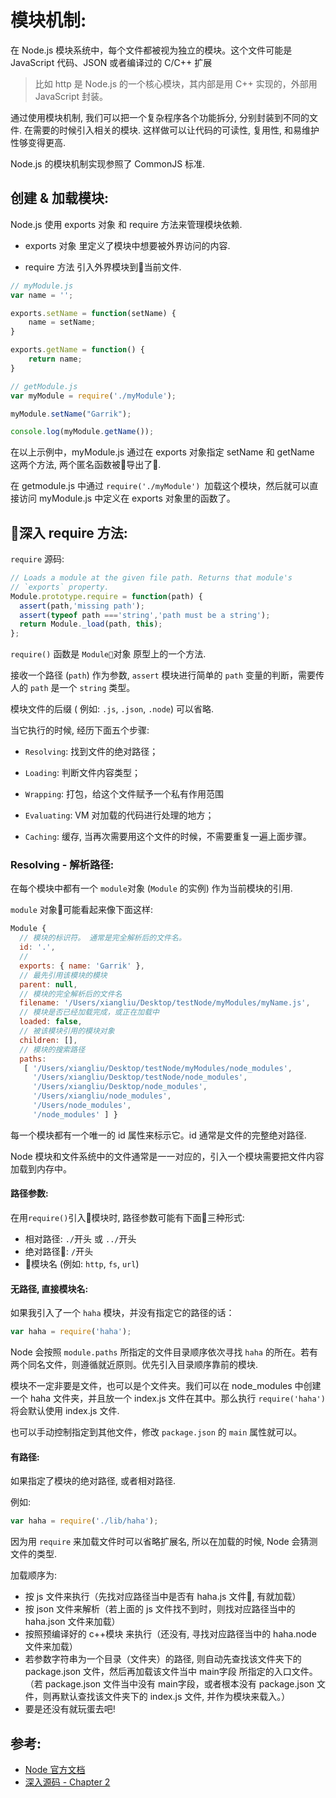 # 模块机制:

在 Node.js 模块系统中，每个文件都被视为独立的模块。这个文件可能是 JavaScript 代码、JSON 或者编译过的 C/C++ 扩展

> 比如 http 是 Node.js 的一个核心模块，其内部是用 C++ 实现的，外部用 JavaScript 封装。

通过使用模块机制, 我们可以把一个复杂程序各个功能拆分, 分别封装到不同的文件. 在需要的时候引入相关的模块. 
这样做可以让代码的可读性, 复用性, 和易维护性够变得更高.

Node.js 的模块机制实现参照了 CommonJS 标准.


## 创建 & 加载模块:

Node.js 使用 exports 对象 和 require 方法来管理模块依赖.

* exports 对象 里定义了模块中想要被外界访问的内容.

* require 方法 引入外界模块到当前文件.

``` js
// myModule.js
var name = '';

exports.setName = function(setName) {
    name = setName;
}

exports.getName = function() {
    return name;
}
```

``` js
// getModule.js
var myModule = require('./myModule');

myModule.setName("Garrik");

console.log(myModule.getName());
```

在以上示例中，myModule.js 通过在 exports 对象指定 setName 和 getName 这两个方法, 两个匿名函数被导出了.

在 getmodule.js 中通过 `require('./myModule') `加载这个模块，然后就可以直接访问 myModule.js 中定义在 exports 对象里的函数了。

## 深入 require 方法:

`require` 源码:
``` js
// Loads a module at the given file path. Returns that module's
// `exports` property.
Module.prototype.require = function(path) {
  assert(path,'missing path');
  assert(typeof path ==='string','path must be a string');
  return Module._load(path, this);
};
```

`require()` 函数是 `Module`对象 原型上的一个方法. 

接收一个路径 (`path`) 作为参数,  `assert` 模块进行简单的 `path` 变量的判断，需要传人的 `path` 是一个 `string` 类型。

模块文件的后缀 ( 例如: `.js`, `.json`, `.node`) 可以省略.

当它执行的时候, 经历下面五个步骤:

* `Resolving`: 找到文件的绝对路径；

* `Loading`: 判断文件内容类型；

* `Wrapping`: 打包，给这个文件赋予一个私有作用范围

* `Evaluating`: VM 对加载的代码进行处理的地方；

* `Caching`: 缓存, 当再次需要用这个文件的时候，不需要重复一遍上面步骤。

### Resolving - 解析路径:

在每个模块中都有一个 `module`对象 (`Module` 的实例) 作为当前模块的引用.

`module` 对象可能看起来像下面这样:

``` js
Module {
  // 模块的标识符。 通常是完全解析后的文件名。
  id: '.',
  // 
  exports: { name: 'Garrik' },
  // 最先引用该模块的模块
  parent: null,
  // 模块的完全解析后的文件名
  filename: '/Users/xiangliu/Desktop/testNode/myModules/myName.js',
  // 模块是否已经加载完成，或正在加载中
  loaded: false,
  // 被该模块引用的模块对象
  children: [],
  // 模块的搜索路径
  paths:
   [ '/Users/xiangliu/Desktop/testNode/myModules/node_modules',
     '/Users/xiangliu/Desktop/testNode/node_modules',
     '/Users/xiangliu/Desktop/node_modules',
     '/Users/xiangliu/node_modules',
     '/Users/node_modules',
     '/node_modules' ] }
```

每一个模块都有一个唯一的 id 属性来标示它。id 通常是文件的完整绝对路径. 

Node 模块和文件系统中的文件通常是一一对应的，引入一个模块需要把文件内容加载到内存中。 

#### 路径参数:

在用`require()`引入模块时, 路径参数可能有下面三种形式:
* 相对路径: `./`开头 或 `../`开头
* 绝对路径: `/`开头
* 模块名 (例如: `http`, `fs`, `url`)

#### 无路径, 直接模块名:

如果我引入了一个 `haha` 模块，并没有指定它的路径的话：

``` js
var haha = require('haha');
```
Node 会按照 `module.paths` 所指定的文件目录顺序依次寻找 `haha` 的所在。若有两个同名文件，则遵循就近原则。优先引入目录顺序靠前的模块.

模块不一定非要是文件，也可以是个文件夹。我们可以在 node_modules 中创建一个 haha 文件夹，并且放一个 index.js 文件在其中。那么执行 `require('haha')` 将会默认使用 index.js 文件.  

也可以手动控制指定到其他文件，修改 `package.json` 的 `main` 属性就可以。

#### 有路径:

如果指定了模块的绝对路径, 或者相对路径. 

例如: 

``` js
var haha = require('./lib/haha');
```

因为用 `require` 来加载文件时可以省略扩展名, 所以在加载的时候, Node 会猜测文件的类型.

加载顺序为: 

* 按 js 文件来执行（先找对应路径当中是否有 haha.js 文件, 有就加载）
* 按 json 文件来解析（若上面的 js 文件找不到时，则找对应路径当中的 haha.json 文件来加载）
* 按照预编译好的 c++模块 来执行（还没有, 寻找对应路径当中的 haha.node 文件来加载）
* 若参数字符串为一个目录（文件夹）的路径, 则自动先查找该文件夹下的 package.json 文件，然后再加载该文件当中 main字段 所指定的入口文件。（若 package.json 文件当中没有 main字段，或者根本没有 package.json 文件，则再默认查找该文件夹下的 index.js 文件, 并作为模块来载入。）
* 要是还没有就玩蛋去吧!

## 参考:

* [Node 官方文档](http://nodejs.cn/api/modules.html#modules_the_module_object)
* [深入源码 - Chapter 2](https://github.com/yjhjstz/deep-into-node/blob/master/chapter2/chapter2-2.md)